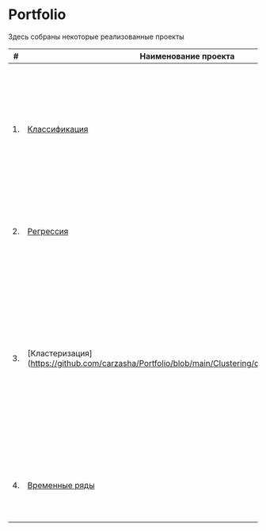 # Portfolio

Здесь собраны некоторые реализованные проекты

| #    | Наименование проекта                | Описание                                                     | Стек                                                         |
| ---- | ------------------------------------------------------------ | ------------------------------------------------------------ | ------------------------------------------------------------ |
| 1.   | [Классификация](https://github.com/carzasha/Portfolio/blob/main/Classification/classification_oilcase.ipynb) | Cоздание модели машинного обучения по типу мультиклассификатор, способной предсказывать (классифицировать) принадлежность отрезка ГИС к классу фаций (баровое тело, лагуна, распределительный канал и тд) | python, pandas, numpy, scipy, sklearn, matplotlib       |
| 2.   | [Регрессия](https://github.com/carzasha/Portfolio/blob/main/Regression/regression_yapracticum.ipynb)| Модель, предсказывающая температуру расплавленного состояния сплава стали | python, pandas, numpy, statsmodels, sklearn, CatBoost, matplotlib |
| 3.   | [Кластеризация] (https://github.com/carzasha/Portfolio/blob/main/Clustering/clustering_oilcase.ipynb)|Кластеризация фациальных зон и построение карты фациальных зон( различаются ПС-каротажными сигналами), которая бы отображала пространственные закономерности процесса седиментации( распределение песчанных и глинистых тел )месторождения "Цифровое"(1911 скважин)   | python, pandas, numpy, nltk, sklearn, CatBoost |
| 4.   | [Временные ряды](https://github.com/carzasha/Portfolio/blob/main/Time%20series/time_series_sber.ipynb)|Управление риском ликвидности( Прогнозирование объёмов стабильных средств на рассчётных счетах клиентов)  | python, pandas, numpy, nltk, sklearn, CatBoost |





